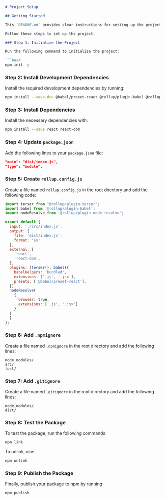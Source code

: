 ```markdown
# Project Setup

## Getting Started

This `README.md` provides clear instructions for setting up the project, installing dependencies, configuring Rollup, and testing and publishing the package.

Follow these steps to set up the project.

### Step 1: Initialize the Project

Run the following command to initialize the project:

```bash
npm init -y
```

### Step 2: Install Development Dependencies

Install the required development dependencies by running:

```bash
npm install --save-dev @babel/preset-react @rollup/plugin-babel @rollup/plugin-node-resolve @rollup/plugin-terser rollup
```

### Step 3: Install Dependencies

Install the necessary dependencies with:

```bash
npm install --save react react-dom
```

### Step 4: Update `package.json`

Add the following lines to your `package.json` file:

```json
"main": "dist/index.js",
"type": "module",
```

### Step 5: Create `rollup.config.js`

Create a file named `rollup.config.js` in the root directory and add the following code:

```javascript
import terser from "@rollup/plugin-terser";
import babel from '@rollup/plugin-babel';
import nodeResolve from '@rollup/plugin-node-resolve';

export default {
  input: './src/index.js',
  output: {
    file: 'dist/index.js',
    format: 'es'
  },
  external: [
    'react',
    'react-dom',
  ],
  plugins: [terser(), babel({
    babelHelpers: 'bundled',
    extensions: ['.js', '.jsx'],
    presets: ['@babel/preset-react'],
  }),
  nodeResolve(
    {
      browser: true,
      extensions: ['.js', '.jsx']
    }
  )
  ]
};
```

### Step 6: Add `.npmignore`

Create a file named `.npmignore` in the root directory and add the following lines:

```
node_modules/
src/
test/
```

### Step 7: Add `.gitignore`

Create a file named `.gitignore` in the root directory and add the following lines:

```
node_modules/
dist/
```

### Step 8: Test the Package

To test the package, run the following commands:

```bash
npm link
```

To unlink, use:

```bash
npm unlink
```

### Step 9: Publish the Package

Finally, publish your package to npm by running:

```bash
npm publish
```
```

